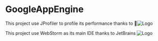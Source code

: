# GoogleAppEngine

This project use JProfiler to profile its performance thanks to  ![Logo](https://d1gy3keqmwew7g.cloudfront.net/logo-0c97a0217dfd89823c694f7240448086.png)

This project use WebStorm as its main IDE thanks to JetBrains  ![Logo](https://www.jetbrains.com/img/design/logoJB.svg)